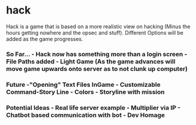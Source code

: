 # hack
Hack is a game that is based on a more realistic view on hacking (Minus the hours getting nowhere and the opsec and stuff). Different Options will be added as the game progresses.
<h3> So Far...
- Hack now has something more than a login screen
- File Paths added
- Light Game (As the game advances will move game upwards onto server as to not clunk up computer)
<h3> Future 
-"Opening" Text Files InGame
- Customizable Command-Story Line
- Colors
- Storyline with mission
<h3> Potential Ideas 
- Real life server example
- Multiplier via IP
- Chatbot based communication with bot
- Dev Homage
